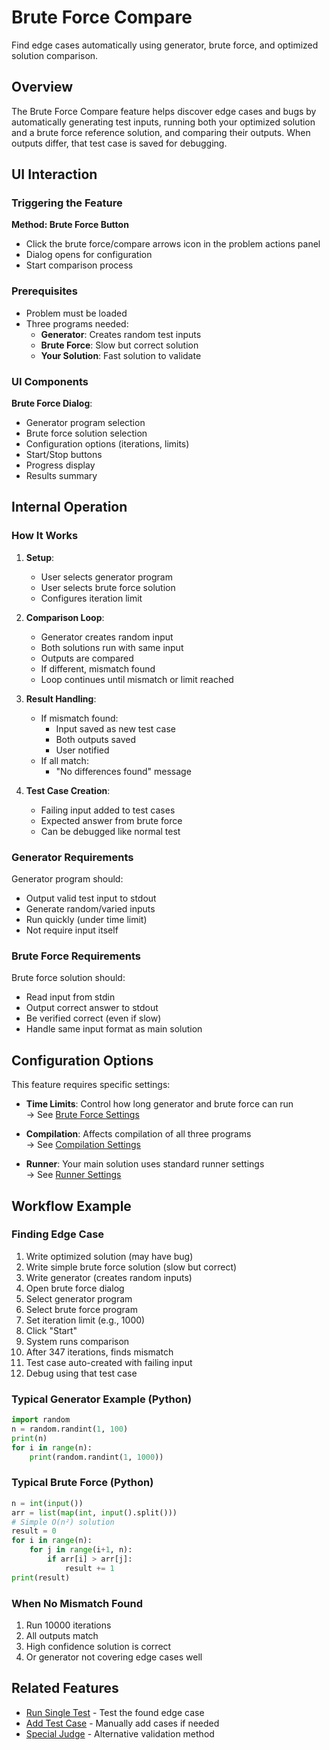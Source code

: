 # Brute Force Compare

Find edge cases automatically using generator, brute force, and optimized
solution comparison.

## Overview

The Brute Force Compare feature helps discover edge cases and bugs by
automatically generating test inputs, running both your optimized solution and a
brute force reference solution, and comparing their outputs. When outputs
differ, that test case is saved for debugging.

## UI Interaction

### Triggering the Feature

**Method: Brute Force Button**

- Click the brute force/compare arrows icon in the problem actions panel
- Dialog opens for configuration
- Start comparison process

### Prerequisites

- Problem must be loaded
- Three programs needed:
    - **Generator**: Creates random test inputs
    - **Brute Force**: Slow but correct solution
    - **Your Solution**: Fast solution to validate

### UI Components

**Brute Force Dialog**:

- Generator program selection
- Brute force solution selection
- Configuration options (iterations, limits)
- Start/Stop buttons
- Progress display
- Results summary

## Internal Operation

### How It Works

1. **Setup**:
    - User selects generator program
    - User selects brute force solution
    - Configures iteration limit

2. **Comparison Loop**:
    - Generator creates random input
    - Both solutions run with same input
    - Outputs are compared
    - If different, mismatch found
    - Loop continues until mismatch or limit reached

3. **Result Handling**:
    - If mismatch found:
        - Input saved as new test case
        - Both outputs saved
        - User notified
    - If all match:
        - "No differences found" message

4. **Test Case Creation**:
    - Failing input added to test cases
    - Expected answer from brute force
    - Can be debugged like normal test

### Generator Requirements

Generator program should:

- Output valid test input to stdout
- Generate random/varied inputs
- Run quickly (under time limit)
- Not require input itself

### Brute Force Requirements

Brute force solution should:

- Read input from stdin
- Output correct answer to stdout
- Be verified correct (even if slow)
- Handle same input format as main solution

## Configuration Options

This feature requires specific settings:

- **Time Limits**: Control how long generator and brute force can run  
  → See [Brute Force Settings](../configuration/brute-force.md)

- **Compilation**: Affects compilation of all three programs  
  → See [Compilation Settings](../configuration/compilation.md)

- **Runner**: Your main solution uses standard runner settings  
  → See [Runner Settings](../configuration/runner.md)

## Workflow Example

### Finding Edge Case

1. Write optimized solution (may have bug)
2. Write simple brute force solution (slow but correct)
3. Write generator (creates random inputs)
4. Open brute force dialog
5. Select generator program
6. Select brute force program
7. Set iteration limit (e.g., 1000)
8. Click "Start"
9. System runs comparison
10. After 347 iterations, finds mismatch
11. Test case auto-created with failing input
12. Debug using that test case

### Typical Generator Example (Python)

```python
import random
n = random.randint(1, 100)
print(n)
for i in range(n):
    print(random.randint(1, 1000))
```

### Typical Brute Force (Python)

```python
n = int(input())
arr = list(map(int, input().split()))
# Simple O(n²) solution
result = 0
for i in range(n):
    for j in range(i+1, n):
        if arr[i] > arr[j]:
            result += 1
print(result)
```

### When No Mismatch Found

1. Run 10000 iterations
2. All outputs match
3. High confidence solution is correct
4. Or generator not covering edge cases well

## Related Features

- [Run Single Test](run-single-test.md) - Test the found edge case
- [Add Test Case](add-test-case.md) - Manually add cases if needed
- [Special Judge](special-judge.md) - Alternative validation method
